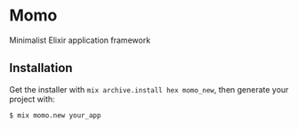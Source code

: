# Momo

Minimalist Elixir application framework

## Installation

Get the installer with `mix archive.install hex momo_new`, then generate your project with:

    $ mix momo.new your_app
